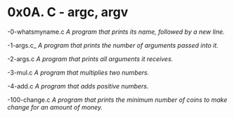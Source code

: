 # 0x0A. C - argc, argv

-0-whatsmyname.c *A program that prints its name, followed by a new line.*

-1-args.c_ *A program that prints the number of arguments passed into it.*

-2-args.c *A program that prints all arguments it receives.*

-3-mul.c *A program that multiplies two numbers.*

-4-add.c *A program that adds positive numbers.*

-100-change.c *A program that prints the minimum number of coins to make change for an amount of money.*
